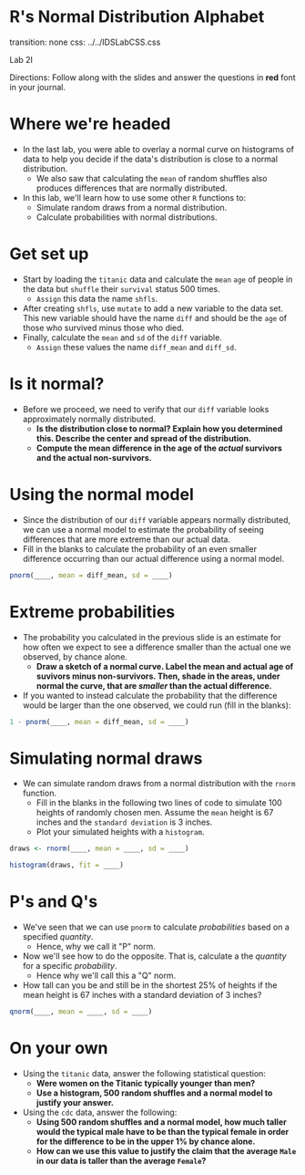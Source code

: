 R's Normal Distribution Alphabet
========================================================
transition: none
css: ../../IDSLabCSS.css

Lab 2I

Directions: Follow along with the slides and answer the questions in **red** font in your journal.
 



Where we're headed
===

- In the last lab, you were able to overlay a normal curve on histograms of data to help you decide if the data's distribution is close to a normal distribution.
    - We also saw that calculating the `mean` of random shuffles also produces differences that are normally distributed.
- In this lab, we'll learn how to use some other `R` functions to:
    - Simulate random draws from a normal distribution.
    - Calculate probabilities with normal distributions.


Get set up
===

- Start by loading the `titanic` data and calculate the `mean` `age` of people in the data but `shuffle` their `survival` status 500 times.
    - `Assign` this data the name `shfls`.
- After creating `shfls`, use `mutate` to add a new variable to the data set. This new variable should have the name `diff` and should be the `age` of those who survived minus those who died.
- Finally, calculate the `mean` and `sd` of the `diff` variable.
    - `Assign` these values the name `diff_mean` and `diff_sd`.


Is it normal?
===

- Before we proceed, we need to verify that our `diff` variable looks approximately normally distributed.
    - **Is the distribution close to normal? Explain how you determined this. Describe the center and spread of the distribution.**
    - **Compute the mean difference in the age of the _actual_ survivors and the actual non-survivors.**


Using the normal model
===

- Since the distribution of our `diff` variable appears normally distributed, we can use a normal model to estimate the probability of seeing differences that are more extreme than our actual data.
- Fill in the blanks to calculate the probability of an even smaller difference occurring than our actual difference using a normal model.

```r
pnorm(____, mean = diff_mean, sd = ____)
```


Extreme probabilities
===

- The probability you calculated in the previous slide is an estimate for how often we expect to see a difference smaller than the actual one we observed, by chance alone.
    - **Draw a sketch of a normal curve. Label the mean and actual age of suvivors minus non-survivors. Then, shade in the areas, under normal the curve, that are _smaller_ than the actual difference.**
- If you wanted to instead calculate the probability that the difference would be larger than the one observed, we could run (fill in the blanks):

```r
1 - pnorm(____, mean = diff_mean, sd = ____)
```


Simulating normal draws
========================

- We can simulate random draws from a normal distribution with the `rnorm` function.
    - Fill in the blanks in the following two lines of code to simulate 100 heights of randomly chosen men. Assume the `mean` height is 67 inches and the `standard deviation` is 3 inches.  
    - Plot your simulated heights with a `histogram`.

```r
draws <- rnorm(____, mean = ____, sd = ____)
```

```r
histogram(draws, fit = ____)
```


P's and Q's
===

- We've seen that we can use `pnorm` to calculate _probabilities_ based on a specified _quantity_.
    - Hence, why we call it "P" norm.
- Now we'll see how to do the opposite. That is, calculate a the _quantity_ for a specific _probability_.
    - Hence why we'll call this a "Q" norm.
- How tall can you be and still be in the shortest 25% of heights if the mean height is 67 inches with a standard deviation of 3 inches?

```r
qnorm(____, mean = ____, sd = ____)
```




On your own
===

- Using the `titanic` data, answer the following statistical question:
    - **Were women on the Titanic typically younger than men?**
    - **Use a histogram, 500 random shuffles and a normal model to justify your answer.**
- Using the `cdc` data, answer the following:
    - **Using 500 random shuffles and a normal model, how much taller would the typical male have to be than the typical female in order for the difference to be in the upper 1% by chance alone.**
    - **How can we use this value to justify the claim that the average `Male` in our data is taller than the average `Female`?**
